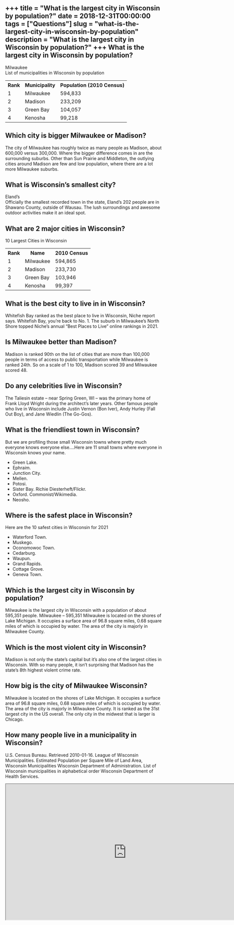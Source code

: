+++
title = "What is the largest city in Wisconsin by population?"
date = 2018-12-31T00:00:00
tags = ["Questions"]
slug = "what-is-the-largest-city-in-wisconsin-by-population"
description = "What is the largest city in Wisconsin by population?"
+++
What is the largest city in Wisconsin by population?
----------------------------------------------------

Milwaukee  
List of municipalities in Wisconsin by population

<table><tr><th>Rank</th><th>Municipality</th><th>Population (2010 Census)</th></tr><tr><td>1</td><td>Milwaukee</td><td>594,833</td></tr><tr><td>2</td><td>Madison</td><td>233,209</td></tr><tr><td>3</td><td>Green Bay</td><td>104,057</td></tr><tr><td>4</td><td>Kenosha</td><td>99,218</td></tr></table>

Which city is bigger Milwaukee or Madison?
------------------------------------------

The city of Milwaukee has roughly twice as many people as Madison, about 600,000 versus 300,000. Where the bigger difference comes in are the surrounding suburbs. Other than Sun Prairie and Middleton, the outlying cities around Madison are few and low population, where there are a lot more Milwaukee suburbs.

What is Wisconsin’s smallest city?
----------------------------------

Eland’s  
Officially the smallest recorded town in the state, Eland’s 202 people are in Shawano County, outside of Wausau. The lush surroundings and awesome outdoor activities make it an ideal spot.

What are 2 major cities in Wisconsin?
-------------------------------------

10 Largest Cities in Wisconsin

<table><tr><th>Rank</th><th>Name</th><th>2010 Census</th></tr><tr><td>1</td><td>Milwaukee</td><td>594,865</td></tr><tr><td>2</td><td>Madison</td><td>233,730</td></tr><tr><td>3</td><td>Green Bay</td><td>103,946</td></tr><tr><td>4</td><td>Kenosha</td><td>99,397</td></tr></table>

What is the best city to live in in Wisconsin?
----------------------------------------------

Whitefish Bay ranked as the best place to live in Wisconsin, Niche report says. Whitefish Bay, you’re back to No. 1. The suburb in Milwaukee’s North Shore topped Niche’s annual “Best Places to Live” online rankings in 2021.

Is Milwaukee better than Madison?
---------------------------------

Madison is ranked 90th on the list of cities that are more than 100,000 people in terms of access to public transportation while Milwaukee is ranked 24th. So on a scale of 1 to 100, Madison scored 39 and Milwaukee scored 48.

Do any celebrities live in Wisconsin?
-------------------------------------

The Taliesin estate – near Spring Green, WI – was the primary home of Frank Lloyd Wright during the architect’s later years. Other famous people who live in Wisconsin include Justin Vernon (Bon Iver), Andy Hurley (Fall Out Boy), and Jane Wiedlin (The Go-Gos).

What is the friendliest town in Wisconsin?
------------------------------------------

But we are profiling those small Wisconsin towns where pretty much everyone knows everyone else….Here are 11 small towns where everyone in Wisconsin knows your name.

- Green Lake.
- Ephraim.
- Junction City.
- Mellen.
- Potosi.
- Sister Bay. Richie Diesterheft/Flickr.
- Oxford. Commonist/Wikimedia.
- Neosho.

Where is the safest place in Wisconsin?
---------------------------------------

Here are the 10 safest cities in Wisconsin for 2021

- Waterford Town.
- Muskego.
- Oconomowoc Town.
- Cedarburg.
- Waupun.
- Grand Rapids.
- Cottage Grove.
- Geneva Town.

Which is the largest city in Wisconsin by population?
-----------------------------------------------------

Milwaukee is the largest city in Wisconsin with a population of about 595,351 people. Milwaukee – 595,351 Milwaukee is located on the shores of Lake Michigan. It occupies a surface area of 96.8 square miles, 0.68 square miles of which is occupied by water. The area of the city is majorly in Milwaukee County.

Which is the most violent city in Wisconsin?
--------------------------------------------

Madison is not only the state’s capital but it’s also one of the largest cities in Wisconsin. With so many people, it isn’t surprising that Madison has the state’s 8th highest violent crime rate.

How big is the city of Milwaukee Wisconsin?
-------------------------------------------

Milwaukee is located on the shores of Lake Michigan. It occupies a surface area of 96.8 square miles, 0.68 square miles of which is occupied by water. The area of the city is majorly in Milwaukee County. It is ranked as the 31st largest city in the US overall. The only city in the midwest that is larger is Chicago.

How many people live in a municipality in Wisconsin?
----------------------------------------------------

U.S. Census Bureau. Retrieved 2010-01-16. League of Wisconsin Municipalities. Estimated Population per Square Mile of Land Area, Wisconsin Municipalities Wisconsin Department of Administration. List of Wisconsin municipalities in alphabetical order Wisconsin Department of Health Services.

<iframe allow="accelerometer; autoplay; clipboard-write; encrypted-media; gyroscope; picture-in-picture" allowfullscreen="" class="__youtube_prefs__  epyt-is-override  no-lazyload" data-no-lazy="1" data-origheight="433" data-origwidth="770" data-skipgform_ajax_framebjll="" height="433" id="_ytid_35542" loading="lazy" src="https://www.youtube.com/embed/C0M1stmJkYE?enablejsapi=1&autoplay=0&cc_load_policy=0&cc_lang_pref=&iv_load_policy=1&loop=0&modestbranding=0&rel=1&fs=1&playsinline=0&autohide=2&theme=dark&color=red&controls=1&" title="YouTube player" width="770"></iframe>